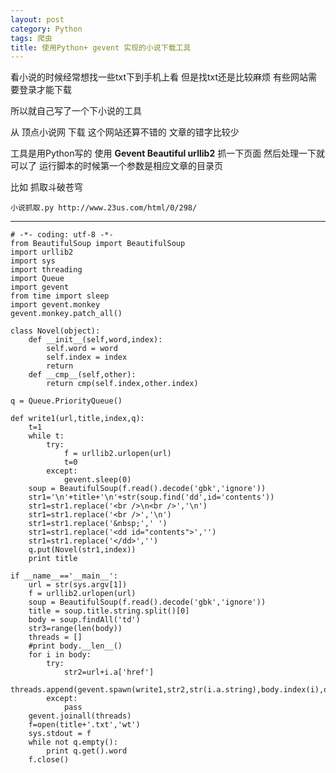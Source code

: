 ```yaml
---
layout: post
category: Python
tags: 爬虫
title: 使用Python+ gevent 实现的小说下载工具
---
```

看小说的时候经常想找一些txt下到手机上看 但是找txt还是比较麻烦 有些网站需要登录才能下载

所以就自己写了一个下小说的工具

从 顶点小说网 下载 这个网站还算不错的 文章的错字比较少

工具是用Python写的 使用
**Gevent Beautiful urllib2**
抓一下页面 然后处理一下就可以了 运行脚本的时候第一个参数是相应文章的目录页

比如 抓取斗破苍穹


	小说抓取.py http://www.23us.com/html/0/298/


----------


	# -*- coding: utf-8 -*-
	from BeautifulSoup import BeautifulSoup
	import urllib2
	import sys
	import threading
	import Queue
	import gevent
	from time import sleep
	import gevent.monkey
	gevent.monkey.patch_all()
	 
	class Novel(object):
	    def __init__(self,word,index):
	        self.word = word
	        self.index = index
	        return
	    def __cmp__(self,other):
	        return cmp(self.index,other.index)
	 
	q = Queue.PriorityQueue()
	 
	def write1(url,title,index,q):
	    t=1
	    while t:
	        try:
	            f = urllib2.urlopen(url)
	            t=0
	        except:
	            gevent.sleep(0)
	    soup = BeautifulSoup(f.read().decode('gbk','ignore'))
	    str1='\n'+title+'\n'+str(soup.find('dd',id='contents'))
	    str1=str1.replace('<br />\n<br />','\n')
	    str1=str1.replace('<br />','\n')
	    str1=str1.replace('&nbsp;',' ')
	    str1=str1.replace('<dd id="contents">','')
	    str1=str1.replace('</dd>','')
	    q.put(Novel(str1,index))
	    print title
	 
	if __name__=='__main__':
	    url = str(sys.argv[1])
	    f = urllib2.urlopen(url)
	    soup = BeautifulSoup(f.read().decode('gbk','ignore'))
	    title = soup.title.string.split()[0]
	    body = soup.findAll('td')
	    str3=range(len(body))
	    threads = []
	    #print body.__len__()
	    for i in body:
	        try:
	            str2=url+i.a['href']
	            threads.append(gevent.spawn(write1,str2,str(i.a.string),body.index(i),q))
	        except:
	            pass
	    gevent.joinall(threads)
	    f=open(title+'.txt','wt')
	    sys.stdout = f
	    while not q.empty():
	        print q.get().word
	    f.close()